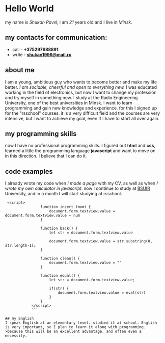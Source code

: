 # Hello World

my name is *Shukan Pavel*, I am *21* years old and I live in *Minsk*.

## my contacts for communication:
* call - **+375297688891**
* write - **shukan1999@mail.ru**

## about me
I am a young, ambitious guy who wants to become better and make my life better. *I am sociable, cheerful and open to everything new.* 
I was educated working in the field of electronics, but now I want to change my profession and try myself in something new. 
I study at the Radio Engineering University, one of the best universities in Minsk. I want to learn programming and gain new knowledge and experience. 
for this I signed up for the "rsschool" courses. it is a very difficult field and the courses are very intensive, but I want to achieve my goal, even if I have to start all over again.

## my programming skills
now I have no professional programming skills. I figured out **html** and **css**, learned a little the programming language **javascript** and want to move on in this direction. 
I believe that I can do it.


## code examples
I already wrote my code when *I made a page* with my CV, as well as when *I wrote my own calculator in javascript*.
now I continue to study at [BSUIR](https://www.bsuir.by/) University, and in a month I will start studying at rsschool.

```
 <script>
                function insert (num) {
                    document.form.textview.value = document.form.textview.value + num 
                }

                function back() {
                    let str = document.form.textview.value

                    document.form.textview.value = str.substring(0, str.length-1);
                }

                function clean() {
                    document.form.textview.value = ""
                }

                function equal() {
                    let str = document.form.textview.value;

                    if(str) {
                        document.form.textview.value = eval(str)
                    }
                }
            </script>
            ```

## my English
I speak English at an elementary level. studied it at school. English is very important, so I plan to learn it along with programming. 
>because this will be an excellent advantage, and often even a necessity.
